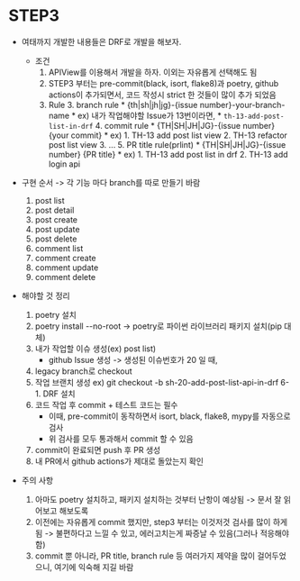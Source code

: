# STEP3

* 여태까지 개발한 내용들은 DRF로 개발을 해보자.
    * 조건
        1. APIView를 이용해서 개발을 하자. 이외는 자유롭게 선택해도 됨
        2. STEP3 부터는 pre-commit(black, isort, flake8)과 poetry, github actions이 추가되면서, 코드 작성시 strict 한 것들이 많이 추가 되었음
        3. Rule
            3. branch rule
                * {th|sh|jh|jg}-{issue number}-your-branch-name
                * ex) 내가 작업해야할 Issue가 13번이라면,
                    * `th-13-add-post-list-in-drf`
            4. commit rule
                * {TH|SH|JH|JG}-{issue number} {your commit}
                * ex)
                    1. TH-13 add post list view
                    2. TH-13 refactor post list view
                3. ...
            5. PR title rule(prlint)
                * {TH|SH|JH|JG}-{issue number} {PR title}
                * ex)
                    1. TH-13 add post list in drf
                    2. TH-13 add login api

 * 구현 순서 -> 각 기능 마다 branch를 따로 만들기 바람
    1. post list
    2. post detail
    3. post create
    4. post update
    5. post delete
    6. comment list
    7. comment create
    8. comment update
    9. comment delete

 * 해야할 것 정리
    1. poetry 설치
    3. poetry install --no-root -> poetry로 파이썬 라이브러리 패키지 설치(pip 대체)
    4. 내가 작업할 이슈 생성(ex) post list)
        * github Issue 생성 -> 생성된 이슈번호가 20 일 때,
    5. legacy branch로 checkout
    6. 작업 브랜치 생성 ex) git checkout -b sh-20-add-post-list-api-in-drf
    6-1. DRF 설치
    7. 코드 작업 후 commit + 테스트 코드는 필수
        * 이때, pre-commit이 동작하면서 isort, black, flake8, mypy를 자동으로 검사
        * 위 검사를 모두 통과해서 commit 할 수 있음
    8. commit이 완료되면 push 후 PR 생성
    9. 내 PR에서 github actions가 제대로 돌았는지 확인

 * 주의 사항
    1. 아마도 poetry 설치하고, 패키지 설치하는 것부터 난항이 예상됨 -> 문서 잘 읽어보고 해보도록
    2. 이전에는 자유롭게 commit 했지만, step3 부터는 이것저것 검사를 많이 하게됨 -> 불편하다고 느낄 수 있고, 에러고치는게 짜증날 수 있음(그러나 적응해야함)
    3. commit 뿐 아니라, PR title, branch rule 등 여러가지 제약을 많이 걸어두었으니, 여기에 익숙해 지길 바람
